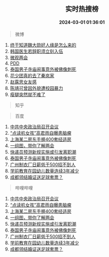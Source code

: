 <div align="center"><h2>实时热搜榜</h2><h4>2024-03-01 01:36:01</h4></div>

> 微博  

1. [终于知道魏大勋好人缘是怎么来的](https://s.weibo.com/weibo?q=%23%E7%BB%88%E4%BA%8E%E7%9F%A5%E9%81%93%E9%AD%8F%E5%A4%A7%E5%8B%8B%E5%A5%BD%E4%BA%BA%E7%BC%98%E6%98%AF%E6%80%8E%E4%B9%88%E6%9D%A5%E7%9A%84%23&t=31&band_rank=1&Refer=top)<br />
2. [韩国医生若辞职须立刻入伍](https://s.weibo.com/weibo?q=%23%E9%9F%A9%E5%9B%BD%E5%8C%BB%E7%94%9F%E8%8B%A5%E8%BE%9E%E8%81%8C%E9%A1%BB%E7%AB%8B%E5%88%BB%E5%85%A5%E4%BC%8D%23&t=31&band_rank=2&Refer=top)<br />
3. [微观两会](https://s.weibo.com/weibo?q=%23%E5%BE%AE%E8%A7%82%E4%B8%A4%E4%BC%9A%23&t=31&band_rank=3&Refer=top)<br />
4. [PDD](https://s.weibo.com/weibo?q=PDD&t=31&band_rank=4&Refer=top)<br />
5. [泰国男子寺庙闹事意外被佛像刺死](https://s.weibo.com/weibo?q=%23%E6%B3%B0%E5%9B%BD%E7%94%B7%E5%AD%90%E5%AF%BA%E5%BA%99%E9%97%B9%E4%BA%8B%E6%84%8F%E5%A4%96%E8%A2%AB%E4%BD%9B%E5%83%8F%E5%88%BA%E6%AD%BB%23&t=31&band_rank=5&Refer=top)<br />
6. [花少团真的去了秦岚家](https://s.weibo.com/weibo?q=%23%E8%8A%B1%E5%B0%91%E5%9B%A2%E7%9C%9F%E7%9A%84%E5%8E%BB%E4%BA%86%E7%A7%A6%E5%B2%9A%E5%AE%B6%23&t=31&band_rank=6&Refer=top)<br />
7. [赵露思女友感](https://s.weibo.com/weibo?q=%23%E8%B5%B5%E9%9C%B2%E6%80%9D%E5%A5%B3%E5%8F%8B%E6%84%9F%23&t=31&band_rank=7&Refer=top)<br />
8. [陈靖可曾因外貌遭校园暴力](https://s.weibo.com/weibo?q=%23%E9%99%88%E9%9D%96%E5%8F%AF%E6%9B%BE%E5%9B%A0%E5%A4%96%E8%B2%8C%E9%81%AD%E6%A0%A1%E5%9B%AD%E6%9A%B4%E5%8A%9B%23&t=31&band_rank=8&Refer=top)<br />
9. [瘦腿突然就不难了](https://s.weibo.com/weibo?q=%E7%98%A6%E8%85%BF%E7%AA%81%E7%84%B6%E5%B0%B1%E4%B8%8D%E9%9A%BE%E4%BA%86&t=31&band_rank=9&Refer=top)<br />

> 知乎  


> 百度  

1. [中共中央政治局召开会议](https://www.baidu.com/s?wd=%E4%B8%AD%E5%85%B1%E4%B8%AD%E5%A4%AE%E6%94%BF%E6%B2%BB%E5%B1%80%E5%8F%AC%E5%BC%80%E4%BC%9A%E8%AE%AE&sa=fyb_news&rsv_dl=fyb_news)<br />
2. [“点读机女孩”高君雨自曝患脑瘤](https://www.baidu.com/s?wd=%E2%80%9C%E7%82%B9%E8%AF%BB%E6%9C%BA%E5%A5%B3%E5%AD%A9%E2%80%9D%E9%AB%98%E5%90%9B%E9%9B%A8%E8%87%AA%E6%9B%9D%E6%82%A3%E8%84%91%E7%98%A4&sa=fyb_news&rsv_dl=fyb_news)<br />
3. [上海某二房东手握400套经适房](https://www.baidu.com/s?wd=%E4%B8%8A%E6%B5%B7%E6%9F%90%E4%BA%8C%E6%88%BF%E4%B8%9C%E6%89%8B%E6%8F%A1400%E5%A5%97%E7%BB%8F%E9%80%82%E6%88%BF&sa=fyb_news&rsv_dl=fyb_news)<br />
4. [一组图，带你了解两会](https://www.baidu.com/s?wd=%E4%B8%80%E7%BB%84%E5%9B%BE%EF%BC%8C%E5%B8%A6%E4%BD%A0%E4%BA%86%E8%A7%A3%E4%B8%A4%E4%BC%9A&sa=fyb_news&rsv_dl=fyb_news)<br />
5. [快递员预测新规实施或引发离职潮](https://www.baidu.com/s?wd=%E5%BF%AB%E9%80%92%E5%91%98%E9%A2%84%E6%B5%8B%E6%96%B0%E8%A7%84%E5%AE%9E%E6%96%BD%E6%88%96%E5%BC%95%E5%8F%91%E7%A6%BB%E8%81%8C%E6%BD%AE&sa=fyb_news&rsv_dl=fyb_news)<br />
6. [泰国男子寺庙闹事意外被佛像刺死](https://www.baidu.com/s?wd=%E6%B3%B0%E5%9B%BD%E7%94%B7%E5%AD%90%E5%AF%BA%E5%BA%99%E9%97%B9%E4%BA%8B%E6%84%8F%E5%A4%96%E8%A2%AB%E4%BD%9B%E5%83%8F%E5%88%BA%E6%AD%BB&sa=fyb_news&rsv_dl=fyb_news)<br />
7. [广州制衣厂日薪低于500招不到人](https://www.baidu.com/s?wd=%E5%B9%BF%E5%B7%9E%E5%88%B6%E8%A1%A3%E5%8E%82%E6%97%A5%E8%96%AA%E4%BD%8E%E4%BA%8E500%E6%8B%9B%E4%B8%8D%E5%88%B0%E4%BA%BA&sa=fyb_news&rsv_dl=fyb_news)<br />
8. [学前教育在园幼儿数量连续3年减少](https://www.baidu.com/s?wd=%E5%AD%A6%E5%89%8D%E6%95%99%E8%82%B2%E5%9C%A8%E5%9B%AD%E5%B9%BC%E5%84%BF%E6%95%B0%E9%87%8F%E8%BF%9E%E7%BB%AD3%E5%B9%B4%E5%87%8F%E5%B0%91&sa=fyb_news&rsv_dl=fyb_news)<br />
9. [成都领结婚证送足球套票？](https://www.baidu.com/s?wd=%E6%88%90%E9%83%BD%E9%A2%86%E7%BB%93%E5%A9%9A%E8%AF%81%E9%80%81%E8%B6%B3%E7%90%83%E5%A5%97%E7%A5%A8%EF%BC%9F&sa=fyb_news&rsv_dl=fyb_news)<br />

> 哔哩哔哩  

1. [中共中央政治局召开会议](https://www.baidu.com/s?wd=%E4%B8%AD%E5%85%B1%E4%B8%AD%E5%A4%AE%E6%94%BF%E6%B2%BB%E5%B1%80%E5%8F%AC%E5%BC%80%E4%BC%9A%E8%AE%AE&sa=fyb_news&rsv_dl=fyb_news)<br />
2. [“点读机女孩”高君雨自曝患脑瘤](https://www.baidu.com/s?wd=%E2%80%9C%E7%82%B9%E8%AF%BB%E6%9C%BA%E5%A5%B3%E5%AD%A9%E2%80%9D%E9%AB%98%E5%90%9B%E9%9B%A8%E8%87%AA%E6%9B%9D%E6%82%A3%E8%84%91%E7%98%A4&sa=fyb_news&rsv_dl=fyb_news)<br />
3. [上海某二房东手握400套经适房](https://www.baidu.com/s?wd=%E4%B8%8A%E6%B5%B7%E6%9F%90%E4%BA%8C%E6%88%BF%E4%B8%9C%E6%89%8B%E6%8F%A1400%E5%A5%97%E7%BB%8F%E9%80%82%E6%88%BF&sa=fyb_news&rsv_dl=fyb_news)<br />
4. [一组图，带你了解两会](https://www.baidu.com/s?wd=%E4%B8%80%E7%BB%84%E5%9B%BE%EF%BC%8C%E5%B8%A6%E4%BD%A0%E4%BA%86%E8%A7%A3%E4%B8%A4%E4%BC%9A&sa=fyb_news&rsv_dl=fyb_news)<br />
5. [快递员预测新规实施或引发离职潮](https://www.baidu.com/s?wd=%E5%BF%AB%E9%80%92%E5%91%98%E9%A2%84%E6%B5%8B%E6%96%B0%E8%A7%84%E5%AE%9E%E6%96%BD%E6%88%96%E5%BC%95%E5%8F%91%E7%A6%BB%E8%81%8C%E6%BD%AE&sa=fyb_news&rsv_dl=fyb_news)<br />
6. [泰国男子寺庙闹事意外被佛像刺死](https://www.baidu.com/s?wd=%E6%B3%B0%E5%9B%BD%E7%94%B7%E5%AD%90%E5%AF%BA%E5%BA%99%E9%97%B9%E4%BA%8B%E6%84%8F%E5%A4%96%E8%A2%AB%E4%BD%9B%E5%83%8F%E5%88%BA%E6%AD%BB&sa=fyb_news&rsv_dl=fyb_news)<br />
7. [广州制衣厂日薪低于500招不到人](https://www.baidu.com/s?wd=%E5%B9%BF%E5%B7%9E%E5%88%B6%E8%A1%A3%E5%8E%82%E6%97%A5%E8%96%AA%E4%BD%8E%E4%BA%8E500%E6%8B%9B%E4%B8%8D%E5%88%B0%E4%BA%BA&sa=fyb_news&rsv_dl=fyb_news)<br />
8. [学前教育在园幼儿数量连续3年减少](https://www.baidu.com/s?wd=%E5%AD%A6%E5%89%8D%E6%95%99%E8%82%B2%E5%9C%A8%E5%9B%AD%E5%B9%BC%E5%84%BF%E6%95%B0%E9%87%8F%E8%BF%9E%E7%BB%AD3%E5%B9%B4%E5%87%8F%E5%B0%91&sa=fyb_news&rsv_dl=fyb_news)<br />
9. [成都领结婚证送足球套票？](https://www.baidu.com/s?wd=%E6%88%90%E9%83%BD%E9%A2%86%E7%BB%93%E5%A9%9A%E8%AF%81%E9%80%81%E8%B6%B3%E7%90%83%E5%A5%97%E7%A5%A8%EF%BC%9F&sa=fyb_news&rsv_dl=fyb_news)<br />
